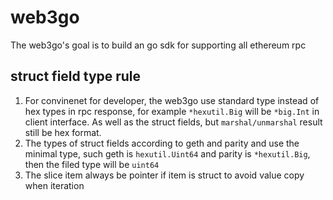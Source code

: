 # web3go
The web3go's goal is to build an go sdk for supporting all ethereum rpc

## struct field type rule
1. For convinenet for developer, the web3go use standard type instead of hex types in rpc response, for example `*hexutil.Big` will be `*big.Int` in client interface. As well as the struct fields, but `marshal/unmarshal` result still be hex format.
2. The types of struct fields according to geth and parity and use the minimal type, such geth is `hexutil.Uint64` and parity is `*hexutil.Big`, then the filed type will be `uint64`
3. The slice item always be pointer if item is struct to avoid value copy when iteration
